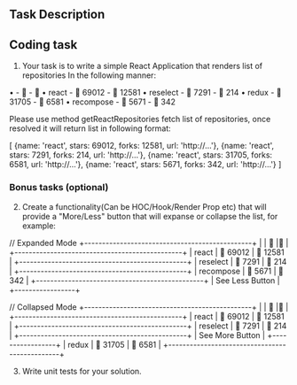 ## Task Description

## Coding task
1. Your task is to write a simple React Application that renders list of repositories In the following manner:

• <name> - 🌟 <stars> - 🍴 <forks>
• react - 🌟 69012 - 🍴 12581
• reselect - 🌟 7291 - 🍴 214
• redux - 🌟 31705 - 🍴 6581
• recompose - 🌟 5671 - 🍴 342

Please use method getReactRepositories fetch list of repositories, once resolved it will return list in following format:

[
    {name: 'react', stars: 69012, forks: 12581, url: 'http://…'},
    {name: 'react', stars: 7291, forks: 214, url: 'http://…'},
    {name: 'react', stars: 31705, forks: 6581, url: 'http://…'},
    {name: 'react', stars: 5671, forks: 342, url: 'http://…'}
]

### Bonus tasks (optional)
2. Create a functionality(Can be HOC/Hook/Render Prop etc)
that will provide a "More/Less" button that will expanse or collapse the
list, for example:

// Expanded Mode
+-----------------------------------------------+
| <name> | 🌟 <numberOfStars> |🍴 <numberOfForks>|        
+-----------------------------------------------+
| react      |     🌟 69012      |   🍴 12581    |
+-----------------------------------------------+
| reselect    |     🌟 7291       |   🍴 214      |
+-----------------------------------------------+
    | recompose  |     🌟 5671       |   🍴 342      |
+-----------------------------------------------+
| See Less Button |
+-----------------+

// Collapsed Mode
+-----------------------------------------------+
| <name> | 🌟 <numberOfStars> |🍴 <numberOfForks>|        
+-----------------------------------------------+
| react      |     🌟 69012      |   🍴 12581    |
+-----------------------------------------------+
| reselect    |     🌟 7291       |   🍴 214      |
+-----------------------------------------------+
| See More Button |
+-----------------+ | redux      |     🌟 31705      |   🍴 6581     |
+-----------------------------------------------+

3. Write unit tests for your solution.